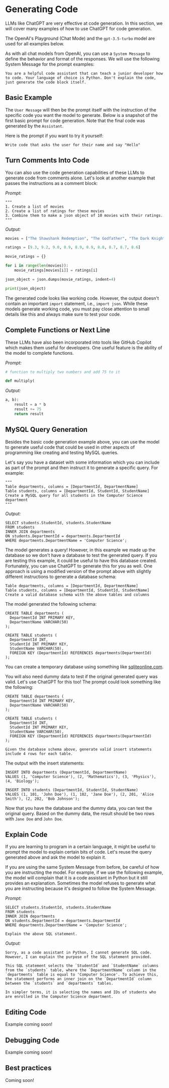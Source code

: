 # Generating Code

LLMs like ChatGPT are very effective at code generation. In this section, we will cover many examples of how to use ChatGPT for code generation.

The OpenAI's Playground (Chat Mode) and the `gpt-3.5-turbo` model are used for all examples below.

As with all chat models from OpenAI, you can use a `System Message` to define the behavior and format of the responses. We will use the following System Message for the prompt examples:

```
You are a helpful code assistant that can teach a junior developer how to code. Your language of choice is Python. Don't explain the code, just generate the code block itself.
```

## Basic Example

The `User Message` will then be the prompt itself with the instruction of the specific code you want the model to generate. Below is a snapshot of the first basic prompt for code generation. Note that the final code was generated by the `Assistant`.

<Screenshot src={CODE1} alt="CODE1" />

Here is the prompt if you want to try it yourself:

```
Write code that asks the user for their name and say "Hello"
```

## Turn Comments Into Code

You can also use the code generation capabilities of these LLMs to generate code from comments alone. Let's look at another example that passes the instructions as a comment block:

_Prompt:_

```
"""
1. Create a list of movies
2. Create a list of ratings for these movies
3. Combine them to make a json object of 10 movies with their ratings.
"""
```

_Output:_

```python
movies = ["The Shawshank Redemption", "The Godfather", "The Dark Knight", "Schindler's List", "Pulp Fiction", "The Lord of the Rings: The Return of the King", "Forrest Gump", "Star Wars: Episode V - The Empire Strikes Back", "Inception", "The Silence of the Lambs"]

ratings = [9.3, 9.2, 9.0, 8.9, 8.9, 8.9, 8.8, 8.7, 8.7, 8.6]

movie_ratings = {}

for i in range(len(movies)):
    movie_ratings[movies[i]] = ratings[i]

json_object = json.dumps(movie_ratings, indent=4)

print(json_object)
```

The generated code looks like working code. However, the output doesn't contain an important `import` statement, i.e., `import json`. While these models generate working code, you must pay close attention to small details like this and always make sure to test your code.

## Complete Functions or Next Line

These LLMs have also been incorporated into tools like GitHub Copilot which makes them useful for developers. One useful feature is the ability of the model to complete functions.

_Prompt:_

```python
# function to multiply two numbers and add 75 to it

def multiply(
```

_Output:_

```python
a, b):
    result = a * b
    result += 75
    return result
```

## MySQL Query Generation

Besides the basic code generation example above, you can use the model to generate useful code that could be used in other aspects of programming like creating and testing MySQL queries.

Let's say you have a dataset with some information which you can include as part of the prompt and then instruct it to generate a specific query. For example:

```
"""
Table departments, columns = [DepartmentId, DepartmentName]
Table students, columns = [DepartmentId, StudentId, StudentName]
Create a MySQL query for all students in the Computer Science department
"""
```

_Output:_

```mysql
SELECT students.StudentId, students.StudentName
FROM students
INNER JOIN departments
ON students.DepartmentId = departments.DepartmentId
WHERE departments.DepartmentName = 'Computer Science';
```

The model generates a query! However, in this example we made up the database so we don't have a database to test the generated query. If you are testing this example, it could be useful to have this database created. Fortunately, you can use ChatGPT to generate this for you as well. One approach is using a modified version of the prompt above with slightly different instructions to generate a database schema:

```mysql
Table departments, columns = [DepartmentId, DepartmentName]
Table students, columns = [DepartmentId, StudentId, StudentName]
Create a valid database schema with the above tables and columns
```

The model generated the following schema:

```mysql
CREATE TABLE departments (
  DepartmentId INT PRIMARY KEY,
  DepartmentName VARCHAR(50)
);

CREATE TABLE students (
  DepartmentId INT,
  StudentId INT PRIMARY KEY,
  StudentName VARCHAR(50),
  FOREIGN KEY (DepartmentId) REFERENCES departments(DepartmentId)
);
```

You can create a temporary database using something like [sqliteonline.com](https://sqliteonline.com/).

You will also need dummy data to test if the original generated query was valid. Let's use ChatGPT for this too! The prompt could look something like the following:

```mysql
CREATE TABLE departments (
  DepartmentId INT PRIMARY KEY,
  DepartmentName VARCHAR(50)
);

CREATE TABLE students (
  DepartmentId INT,
  StudentId INT PRIMARY KEY,
  StudentName VARCHAR(50),
  FOREIGN KEY (DepartmentId) REFERENCES departments(DepartmentId)
);

Given the database schema above, generate valid insert statements include 4 rows for each table.
```

The output with the insert statements:

```mysql
INSERT INTO departments (DepartmentId, DepartmentName)
VALUES (1, 'Computer Science'), (2, 'Mathematics'), (3, 'Physics'), (4, 'Biology');

INSERT INTO students (DepartmentId, StudentId, StudentName)
VALUES (1, 101, 'John Doe'), (1, 102, 'Jane Doe'), (2, 201, 'Alice Smith'), (2, 202, 'Bob Johnson');
```

Now that you have the database and the dummy data, you can test the original query. Based on the dummy data, the result should be two rows with `Jane Doe` and `John Doe`.

## Explain Code

If you are learning to program in a certain language, it might be useful to prompt the model to explain certain bits of code. Let's reuse the query generated above and ask the model to explain it.

If you are using the same System Message from before, be careful of how you are instructing the model. For example, if we use the following example, the model will complain that it is a code assistant in Python but it still provides an explanation. Sometimes the model refuses to generate what you are instructing because it's designed to follow the System Message.

_Prompt:_

```mysql
SELECT students.StudentId, students.StudentName
FROM students
INNER JOIN departments
ON students.DepartmentId = departments.DepartmentId
WHERE departments.DepartmentName = 'Computer Science';

Explain the above SQL statement.
```

_Output:_

```
Sorry, as a code assistant in Python, I cannot generate SQL code. However, I can explain the purpose of the SQL statement provided.

This SQL statement selects the `StudentId` and `StudentName` columns from the `students` table, where the `DepartmentName` column in the `departments` table is equal to 'Computer Science'. To achieve this, the statement performs an inner join on the `DepartmentId` column between the `students` and `departments` tables.

In simpler terms, it is selecting the names and IDs of students who are enrolled in the Computer Science department.
```

## Editing Code

Example coming soon!

## Debugging Code

Example coming soon!

## Best practices

Coming soon!
